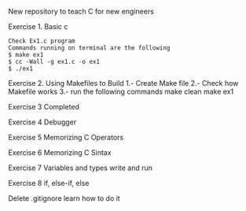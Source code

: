 New repository to teach C for new engineers

Exercise 1. Basic c

    Check Ex1.c program
    Commands running on terminal are the following
    $ make ex1
    $ cc -Wall -g ex1.c -o ex1
    $ ./ex1

Exercise 2. Using Makefiles to Build
    1.- Create Make file
    2.- Check how Makefile works
    3.- run the following commands
        make clean
        make ex1

Exercise 3 Completed

Exercise 4 Debugger

Exercise 5 Memorizing C Operators

Exercise 6 Memorizing C Sintax

Exercise 7 Variables and types write and run

Exercise 8 if, else-if, else



Delete .gitignore learn how to do it
